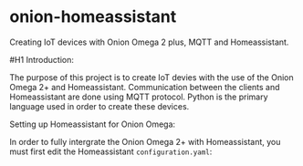 # onion-homeassistant
Creating IoT devices with Onion Omega 2 plus, MQTT and Homeassistant. 

#H1 Introduction: 

The purpose of this project is to create IoT devies with the use of the Onion Omega 2+ and Homeassistant. Communication between the clients and Homeassistant are done using MQTT protocol. Python is the primary language used in order to create these devices. 

Setting up Homeassistant for Onion Omega:

In order to fully intergrate the Onion Omega 2+ with Homeassistant, you must first edit the Homeassistant ```configuration.yaml```: 


